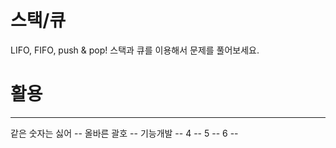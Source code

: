 # 스택/큐
LIFO, FIFO, push & pop! 스택과 큐를 이용해서 문제를 풀어보세요.

# 활용
---
같은 숫자는 싫어 --
올바른 괄호 --
기능개발 --
4 --
5 --
6 --

